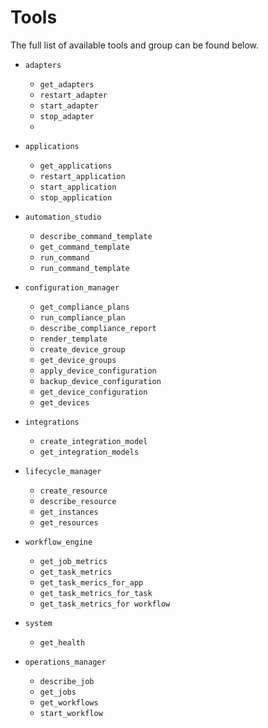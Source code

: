# Tools

The full list of available tools and group can be found below.

- `adapters`
    - `get_adapters`
    - `restart_adapter`
    - `start_adapter`
    - `stop_adapter`
    -
- `applications`
    - `get_applications`
    - `restart_application`
    - `start_application`
    - `stop_application`

- `automation_studio`
    - `describe_command_template`
    - `get_command_template`
    - `run_command`
    - `run_command_template`

- `configuration_manager`
    - `get_compliance_plans`
    - `run_compliance_plan`
    - `describe_compliance_report`
    - `render_template`
    - `create_device_group`
    - `get_device_groups`
    - `apply_device_configuration`
    - `backup_device_configuration`
    - `get_device_configuration`
    - `get_devices`

- `integrations`
    - `create_integration_model`
    - `get_integration_models`

- `lifecycle_manager`
    - `create_resource`
    - `describe_resource`
    - `get_instances`
    - `get_resources`

- `workflow_engine`
    - `get_job_metrics`
    - `get_task_metrics`
    - `get_task_merics_for_app`
    - `get_task_metrics_for_task`
    - `get_task_metrics_for workflow`

- `system`
    - `get_health`

- `operations_manager`
    - `describe_job`
    - `get_jobs`
    - `get_workflows`
    - `start_workflow`
